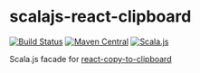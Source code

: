 # scalajs-react-clipboard

[![Build Status](https://travis-ci.org/cquiroz/scalajs-react-clipboard.svg?branch=master)](https://travis-ci.org/cquiroz/scalajs-react-clipboard)
[![Maven Central](https://img.shields.io/maven-central/v/io.github.cquiroz/scalajs-react-clipboard_2.12.svg)](https://maven-badges.herokuapp.com/maven-central/io.github.cquiroz/scalajs-react-clipboard_2.12)
[![Scala.js](http://scala-js.org/assets/badges/scalajs-0.6.17.svg)](http://scala-js.org)

Scala.js facade for [react-copy-to-clipboard](https://github.com/nkbt/react-copy-to-clipboard)
